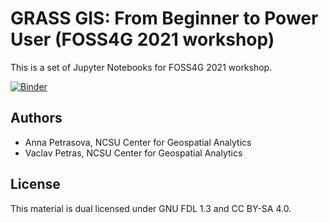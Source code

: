 # GRASS GIS: From Beginner to Power User (FOSS4G 2021 workshop)


This is a set of Jupyter Notebooks for FOSS4G 2021 workshop.

[![Binder](https://mybinder.org/badge_logo.svg)](https://mybinder.org/v2/gh/petrasovaa/grass-gis-workshop-FOSS4G-2021/add-binder?urlpath=lab%2Ftree%2Fworkshop_part_1.ipynb)


## Authors

* Anna Petrasova, NCSU Center for Geospatial Analytics
* Vaclav Petras, NCSU Center for Geospatial Analytics

## License

This material is dual licensed under GNU FDL 1.3 and CC BY-SA 4.0.

